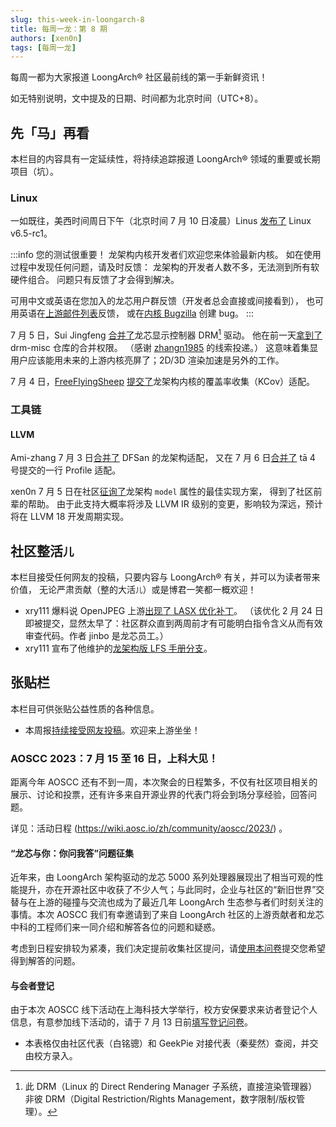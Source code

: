 ```yaml
---
slug: this-week-in-loongarch-8
title: 每周一龙：第 8 期
authors: [xen0n]
tags: [每周一龙]
---
```


每周一都为大家报道 LoongArch&reg; 社区最前线的第一手新鲜资讯！

<!-- truncate -->

如无特别说明，文中提及的日期、时间都为北京时间（UTC+8）。

## 先「马」再看

本栏目的内容具有一定延续性，将持续追踪报道 LoongArch&reg; 领域的重要或长期项目（坑）。

### Linux

一如既往，美西时间周日下午（北京时间 7 月 10 日凌晨）Linus [发布了](https://lwn.net/Articles/937731/)
Linux v6.5-rc1。

:::info 您的测试很重要！
龙架构内核开发者们欢迎您来体验最新内核。
如在使用过程中发现任何问题，请及时反馈：
龙架构的开发者人数不多，无法测到所有软硬件组合。
问题只有反馈了才会得到解决。

可用中文或英语在您加入的龙芯用户群反馈（开发者总会直接或间接看到），
也可用英语在[上游邮件列表](mailto:loongarch@lists.linux.dev)反馈，
或在[内核 Bugzilla](https://bugzilla.kernel.org) 创建 bug。
:::

7 月 5 日，Sui Jingfeng [合并了](https://cgit.freedesktop.org/drm/drm-misc/commit/?id=f39db26c54281da6a785259498ca74b5e470476f)龙芯显示控制器 DRM[^注一] 驱动。
他在前一天[拿到了](https://gitlab.freedesktop.org/freedesktop/freedesktop/-/issues/673)
drm-misc 仓库的合并权限。
（感谢 [zhangn1985](https://github.com/zhangn1985) 的线索投递。）
这意味着集显用户应该能用未来的上游内核亮屏了；2D/3D 渲染加速是另外的工作。

[^注一]: 此 DRM（Linux 的 Direct Rendering Manager 子系统，直接渲染管理器）非彼 DRM（Digital Restriction/Rights Management，数字限制/版权管理）。

7 月 4 日，[FreeFlyingSheep](https://github.com/freeflyingsheep)
[提交了](https://lore.kernel.org/loongarch/cover.1688369658.git.chenfeiyang@loongson.cn/)龙架构内核的覆盖率收集（KCov）适配。

### 工具链

#### LLVM

Ami-zhang 7 月 3 日[合并了](https://reviews.llvm.org/D140690) DFSan 的龙架构适配，
又在 7 月 6 日[合并了](https://reviews.llvm.org/D154405) tā 4 号提交的一行 Profile 适配。

xen0n 7 月 5 日在社区[征询了](https://discourse.llvm.org/t/how-to-best-implement-code-model-overriding-for-certain-values/71816)龙架构 `model` 属性的最佳实现方案，
得到了社区前辈的帮助。
由于此支持大概率将涉及 LLVM IR 级别的变更，影响较为深远，预计将在 LLVM 18 开发周期实现。

## 社区整活<small>儿</small>

本栏目接受任何网友的投稿，只要内容与 LoongArch&reg; 有关，并可以为读者带来价值，
无论严肃贡献（整的大活<small>儿</small>）或是博君一笑都一概欢迎！

* xry111 爆料说 OpenJPEG 上游[出现了 LASX 优化补丁](https://github.com/uclouvain/openjpeg/pull/1458)。
  （该优化 2 月 24 日即被提交，显然太早了：社区群众直到两周前才有可能明白指令含义从而有效审查代码。作者 jinbo 是龙芯员工。）
* xry111 宣布了他维护的[龙架构版 LFS 手册分支](https://www.linuxfromscratch.org/~xry111/lfs/)。

## 张贴栏

本栏目可供张贴公益性质的各种信息。

* 本周报[持续接受网友投稿][call-for-submissions]。欢迎来上游坐坐！

[call-for-submissions]: https://github.com/loongson-community/areweloongyet/issues/16

### AOSCC 2023：7 月 15 至 16 日，上科大见！

距离今年 AOSCC 还有不到一周，本次聚会的日程繁多，不仅有社区项目相关的展示、讨论和投票，还有许多来自开源业界的代表门将会到场分享经验，回答问题。

详见：活动日程 (https://wiki.aosc.io/zh/community/aoscc/2023/) 。

#### “龙芯与你：你问我答”问题征集

近年来，由 LoongArch 架构驱动的龙芯 5000 系列处理器展现出了相当可观的性能提升，亦在开源社区中收获了不少人气；与此同时，企业与社区的“新旧世界”交替与在上游的碰撞与交流也成为了最近几年 LoongArch 生态参与者们时刻关注的事情。本次 AOSCC 我们有幸邀请到了来自 LoongArch 社区的上游贡献者和龙芯中科的工程师们来一同介绍和解答各位的问题和疑惑。

考虑到日程安排较为紧凑，我们决定提前收集社区提问，请[使用本问卷](https://forms.gle/QgdzPmcXqjwitmQm7)提交您希望得到解答的问题。

#### 与会者登记

由于本次 AOSCC 线下活动在上海科技大学举行，校方安保要求来访者登记个人信息，有意参加线下活动的，请于 7 月 13 日前[填写登记问卷](https://forms.gle/vc8sd3yah7eMNmoP7)。

* 本表格仅由社区代表（白铭骢）和 GeekPie 对接代表（秦斐然）查阅，并交由校方录入。
